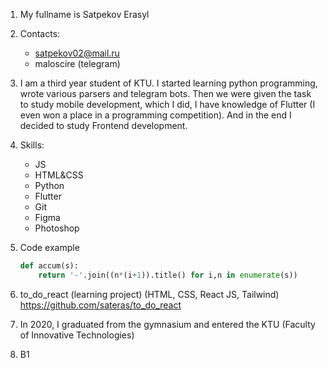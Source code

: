 1. My fullname is Satpekov Erasyl
2. Contacts:
    * satpekov02@mail.ru
    * maloscire (telegram)
3. I am a third year student of KTU. I started learning python programming, wrote various parsers and telegram bots. Then we were given the task to study mobile development, which I did, I have knowledge of Flutter (I even won a place in a programming competition). And in the end I decided to study Frontend development.
4. Skills:
    * JS
    * HTML&CSS
    * Python
    * Flutter
    * Git
    * Figma
    * Photoshop

5. Code example
    ```python
    def accum(s):
        return '-'.join((n*(i+1)).title() for i,n in enumerate(s))
    ```
6. to_do_react (learning project) (HTML, CSS, React JS, Tailwind)
https://github.com/sateras/to_do_react
7. In 2020, I graduated from the gymnasium and entered the KTU (Faculty of Innovative Technologies)
8. B1
